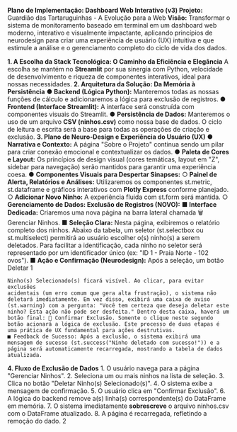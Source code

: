 **Plano de Implementação: Dashboard Web Interativo (v3)
Projeto:** Guardião das Tartaruguinhas - A Evolução para a Web
**Visão:** Transformar o sistema de monitoramento baseado em terminal em um
dashboard web moderno, interativo e visualmente impactante, aplicando princípios
de neurodesign para criar uma experiência de usuário (UX) intuitiva e que estimule a
análise e o gerenciamento completo do ciclo de vida dos dados.

**1. A Escolha da Stack Tecnológica: O Caminho da Eficiência e Elegância**
A escolha se mantém no **Streamlit** por sua sinergia com Python, velocidade de
desenvolvimento e riqueza de componentes interativos, ideal para nossas
necessidades.
**2. Arquitetura da Solução: Da Memória à Persistência**
    ● **Backend (Lógica Python):** Manteremos todas as nossas funções de cálculo e
       adicionaremos a lógica para exclusão de registros.
    ● **Frontend (Interface Streamlit):** A interface será construída com componentes
       visuais do Streamlit.
    ● **Persistência de Dados:** Manteremos o uso de um arquivo **CSV (ninhos.csv)**
       como nossa base de dados. O ciclo de leitura e escrita será a base para todas
       as operações de criação e exclusão.
**3. Plano de Neuro-Design e Experiência do Usuário (UX)**
    ● **Narrativa e Contexto:** A página "Sobre o Projeto" continua sendo um pilar para
       criar conexão emocional e contextualizar os dados.
    ● **Paleta de Cores e Layout:** Os princípios de design visual (cores temáticas,
       layout em "Z", sidebar para navegação) serão mantidos para garantir uma
       experiência coesa.
    ● **Componentes Visuais para Despertar Sinapses:**
       ○ **Painel de Alerta, Relatórios e Análises:** Utilizaremos os componentes
          st.metric, st.dataframe e gráficos interativos com **Plotly Express** conforme
          planejado.
       ○ **Adicionar Novo Ninho:** A experiência fluida com st.form será mantida.
       ○ **Gerenciamento de Dados: Exclusão de Registros (NOVO):**
          ■ **Interface Dedicada:** Criaremos uma nova página na barra lateral
             chamada 🗑 Gerenciar Ninhos.
          ■ **Seleção Clara:** Nesta página, exibiremos o relatório completo dos
             ninhos. Abaixo da tabela, um seletor (st.selectbox ou st.multiselect)
             permitirá ao usuário escolher o(s) ninho(s) a serem deletados. Para
             facilitar a identificação, cada ninho no seletor será representado por um
             identificador único (ex: "ID 1 - Praia Norte - 102 ovos").
          ■ **Ação e Confirmação (Neurodesign):** Após a seleção, um botão Deletar
             1


```
Ninho(s) Selecionado(s) ficará visível. Ao clicar, para evitar exclusões
acidentais (um erro comum que gera alta frustração), o sistema não
deletará imediatamente. Em vez disso, exibirá uma caixa de aviso
(st.warning) com a pergunta: "Você tem certeza que deseja deletar este
ninho? Esta ação não pode ser desfeita." Dentro desta caixa, haverá um
botão final: 🔴 Confirmar Exclusão. Somente o clique neste segundo
botão acionará a lógica de exclusão. Este processo de duas etapas é
uma prática de UX fundamental para ações destrutivas.
■ Feedback de Sucesso: Após a exclusão, o sistema exibirá uma
mensagem de sucesso (st.success("Ninho deletado com sucesso!")) e a
página será automaticamente recarregada, mostrando a tabela de dados
atualizada.
```
**4. Fluxo de Exclusão de Dados**
    1. O usuário navega para a página "Gerenciar Ninhos".
    2. Seleciona um ou mais ninhos na lista de seleção.
    3. Clica no botão "Deletar Ninho(s) Selecionado(s)".
    4. O sistema exibe a mensagem de confirmação.
    5. O usuário clica em "Confirmar Exclusão".
    6. A lógica do backend remove a(s) linha(s) correspondente(s) do DataFrame em
       memória.
    7. O sistema imediatamente **sobrescreve** o arquivo ninhos.csv com o DataFrame
       atualizado.
    8. A página é recarregada, refletindo a remoção do dado.
       2


